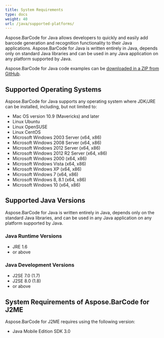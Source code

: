 ```yaml
---
title: System Requirements
type: docs
weight: 40
url: /java/supported-platforms/
---
```


Aspose.BarCode for Java allows developers to quickly and easily add barcode generation and recognition functionality to their Java applications. Aspose.BarCode for Java is written entirely in Java, depends only on standard Java libraries and can be used in any Java application on any platform supported by Java.

Aspose.BarCode for Java code examples can be [downloaded in a ZIP from GitHub](https://github.com/aspose-barcode/Aspose.BarCode-for-Java/archive/master.zip).


## **Supported Operating Systems**
Aspose.BarCode for Java supports any operating system where JDK/JRE can be installed, including, but not limited to: 

- Mac OS version 10.9 (Mavericks) and later
- Linux Ubuntu
- Linux OpenSUSE
- Linux CentOS
- Microsoft Windows 2003 Server (x64, x86)
- Microsoft Windows 2008 Server (x64, x86)
- Microsoft Windows 2012 Server (x64, x86)
- Microsoft Windows 2012 R2 Server (x64, x86)
- Microsoft Windows 2000 (x64, x86)
- Microsoft Windows Vista (x64, x86)
- Microsoft Windows XP (x64, x86)
- Microsoft Windows 7 (x64, x86)
- Microsoft Windows 8, 8.1 (x64, x86)
- Microsoft Windows 10 (x64, x86)

## **Supported Java Versions**
Aspose.BarCode for Java is written entirely in Java, depends only on the standard Java libraries, and can be used in any Java application on any platform supported by Java.

### **Java Runtime Versions**
- JRE 1.6 
- or above
 
### **Java Development Versions**
- J2SE 7.0 (1.7)
- J2SE 8.0 (1.8)
- or above

## **System Requirements of Aspose.BarCode for J2ME**
Aspose.BarCode for J2ME requires using the following version:

- Java Mobile Edition SDK 3.0
